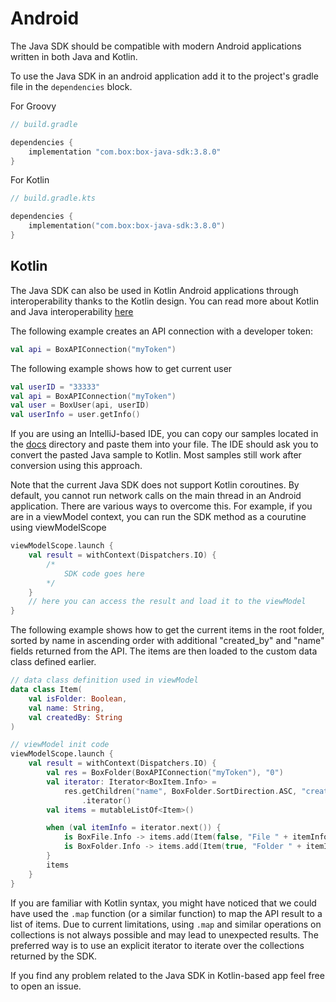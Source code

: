 # Android

The Java SDK should be compatible with modern Android applications written in both Java and Kotlin.

To use the Java SDK in an android application add it to the project's gradle file in the `dependencies` block.

For Groovy

```groovy
// build.gradle

dependencies {
    implementation "com.box:box-java-sdk:3.8.0"
}
```

For Kotlin

```kotlin
// build.gradle.kts

dependencies {
    implementation("com.box:box-java-sdk:3.8.0")
}
```

## Kotlin

The Java SDK can also be used in Kotlin Android applications through interoperability thanks to the Kotlin design. 
You can read more about Kotlin and Java interoperability [here](https://kotlinlang.org/docs/java-interop.html)

The following example creates an API connection with a developer token:

```kotlin
val api = BoxAPIConnection("myToken")
```

The following example shows how to get current user 

```kotlin
val userID = "33333"
val api = BoxAPIConnection("myToken")
val user = BoxUser(api, userID)
val userInfo = user.getInfo()
```

If you are using an IntelliJ-based IDE, you can copy our samples located in the [docs](/doc/Readme.md) directory 
and paste them into your file. The IDE should ask you to convert the pasted Java sample to Kotlin. Most samples still work after conversion using this approach.

Note that the current Java SDK does not support Kotlin coroutines. By default, you cannot run network calls on the main thread 
in an Android application. There are various ways to overcome this. For example, if you are in a viewModel context, you can run the SDK method as a 
courutine using viewModelScope 

```kotlin
viewModelScope.launch {
    val result = withContext(Dispatchers.IO) {
        /*
            SDK code goes here
        */
    }
    // here you can access the result and load it to the viewModel
}
```

The following example shows how to get the current items in the root folder, sorted by name in ascending order with additional
"created_by" and "name" fields returned from the API. The items are then loaded to the custom data class defined earlier.

```kotlin
// data class definition used in viewModel
data class Item(
    val isFolder: Boolean,
    val name: String,
    val createdBy: String
)

// viewModel init code
viewModelScope.launch {
    val result = withContext(Dispatchers.IO) {
        val res = BoxFolder(BoxAPIConnection("myToken"), "0")
        val iterator: Iterator<BoxItem.Info> =
            res.getChildren("name", BoxFolder.SortDirection.ASC, "created_by", "name")
                .iterator() 
        val items = mutableListOf<Item>()

        when (val itemInfo = iterator.next()) {
            is BoxFile.Info -> items.add(Item(false, "File " + itemInfo.name, itemInfo.createdBy.name))
            is BoxFolder.Info -> items.add(Item(true, "Folder " + itemInfo.name, itemInfo.createdBy.name)) 
        }
        items
    }          
}      
```

If you are familiar with Kotlin syntax, you might have noticed that we could have used the `.map` function (or a similar function) to map the API result to a list of items. Due to current limitations, using `.map` and similar operations on collections is not always possible and may 
lead to unexpected results. The preferred way is to use an explicit iterator to iterate over the collections returned by the SDK.

If you find any problem related to the Java SDK in Kotlin-based app feel free to open an issue.